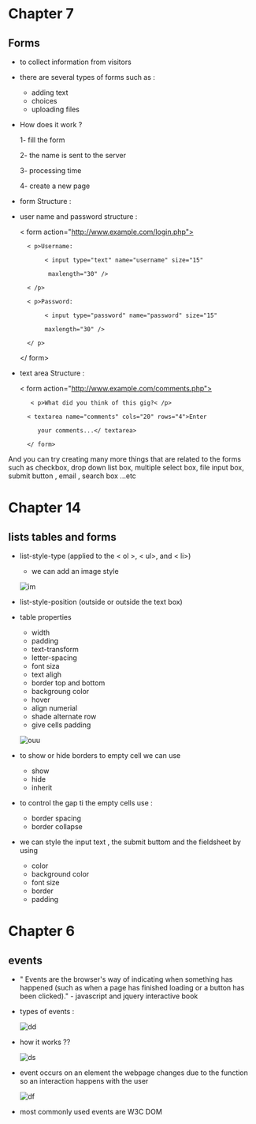 
# Chapter 7 
## Forms

* to collect information from visitors 

* there are several types of forms such as :
    - adding text
    - choices
    - uploading files

* How does it work ?

    1- fill the form

    2- the name is sent to the server

    3- processing time 

    4- create a new page 


* form Structure :
    <form action - "url" mention -"get">


* user name and password structure :

    < form action="http://www.example.com/login.php">

        < p>Username:

             < input type="text" name="username" size="15"

              maxlength="30" />

        < /p>

        < p>Password:

             < input type="password" name="password" size="15"

             maxlength="30" />

        </ p>

    </ form>


* text area Structure :

    < form action="http://www.example.com/comments.php">

         < p>What did you think of this gig?< /p>

        < textarea name="comments" cols="20" rows="4">Enter

           your comments...</ textarea>
  
        </ form>

And you can try creating many more things that are related to the forms such as checkbox, drop down list box, multiple select box, file input box, submit button , email , search box ...etc 


# Chapter 14
## lists tables and forms

- list-style-type
   (applied to the < ol >, < ul>, and < li>)

   * we can add an image style 
    
    ![im](https://forum.blocsapp.com/uploads/db8018/original/1X/cd4490dc503feaf572d1cd1570e25ecd86bdb87f.png)

- list-style-position
    (outside or outside the text box)
 

- table properties 

   * width
   * padding
   * text-transform
   * letter-spacing
   * font siza
   * text aligh
   * border top and bottom
   * backgroung color
   * hover
   * align numerial
   * shade alternate row
   * give cells padding

   ![ouu](https://stuyhsdesign.files.wordpress.com/2016/02/properties.png)

- to show or hide borders to empty cell we can use
    
    * show
    * hide 
    * inherit

- to control the gap ti the empty cells use :

    * border spacing
    * border collapse

- we can style the input text , the submit buttom and the fieldsheet by using 

    * color 
    * background color
    * font size
    * border
    * padding


# Chapter 6
## events

- " Events are the browser's way of indicating when something has happened (such as when a page has finished loading or a button has been clicked)." - javascript and jquery interactive book

* types of events :

    ![dd](https://data-flair.training/blogs/wp-content/uploads/sites/2/2019/07/JavaScript-Event-Types.jpg)

    

- how it works ??

     ![ds](https://www.rose-hulman.edu/class/cs/csse290-WebProgramming/201330/Slides/images/figure_3_event.png)




- event occurs on an element the webpage changes due to the function so an interaction happens with the user 


     ![df](https://miro.medium.com/max/513/1*3-9o5uejTRLGvco0M8eIiA.png)




- most commonly used events are W3C DOM